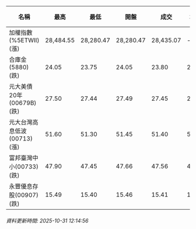| 名稱 | 最高 | 最低 | 開盤 | 成交 | 均價 | 成交金額(億) | 昨收 | 漲跌幅 | 漲跌 | 總量 | 昨量 | 振幅 |
| -------- | -------- | -------- | -------- |-------- | -------- | -------- |-------- |-------- |-------- | -------- | -------- |-------- |
|加權指數(%5ETWII) (漲)|28,484.55|28,280.47|28,280.47|28,435.07|-|4,087.64|28,287.53|0.52%|147.54|6,293,554|0|0.72%|
|合庫金(5880) (跌)|24.05|23.75|24.05|23.80|23.81|2.04|24.00|0.83%|0.20|8,561|11,265|1.25%|
|元大美債20年(00679B) (跌)|27.50|27.44|27.49|27.45|27.47|5.51|27.57|0.44%|0.12|20,073|43,642|0.22%|
|元大台灣高息低波(00713) (漲)|51.60|51.30|51.45|51.40|51.45|4.14|51.35|0.10%|0.05|8,047|12,848|0.58%|
|富邦臺灣中小(00733) (跌)|47.90|47.45|47.66|47.56|47.63|0.262|47.74|0.38%|0.18|549|1,034|0.94%|
|永豐優息存股(00907) (跌)|15.49|15.40|15.46|15.41|15.44|0.084|15.50|0.58%|0.09|547|1,370|0.58%|
###### 資料更新時間: 2025-10-31 12:14:56